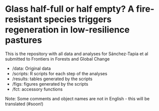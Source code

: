 # Glass half-full or half empty? A fire-resistant species triggers regeneration in low-resilience pastures

This is the repository with all data and analyses for Sánchez-Tapia et al submitted to Frontiers in Forests and Global Change

+ /data: Original data 
+ /scripts: R scripts for each step of the analyses
+ /results: tables generated by the scripts
+ /figs: figures generated by the scripts
+ /fct: accessory functions

Note: Some comments and object names are not in English - this will be translated (#soon!)
